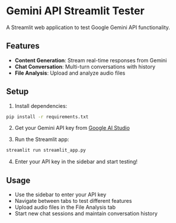 # Gemini API Streamlit Tester

A Streamlit web application to test Google Gemini API functionality.

## Features

- **Content Generation**: Stream real-time responses from Gemini
- **Chat Conversation**: Multi-turn conversations with history
- **File Analysis**: Upload and analyze audio files

## Setup

1. Install dependencies:
```bash
pip install -r requirements.txt
```

2. Get your Gemini API key from [Google AI Studio](https://aistudio.google.com/app/apikey)

3. Run the Streamlit app:
```bash
streamlit run streamlit_app.py
```

4. Enter your API key in the sidebar and start testing!

## Usage

- Use the sidebar to enter your API key
- Navigate between tabs to test different features
- Upload audio files in the File Analysis tab
- Start new chat sessions and maintain conversation history